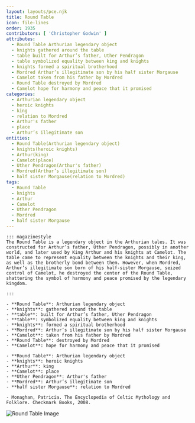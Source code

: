 ```yaml
---
layout: layouts/pce.njk
title: Round Table
icon: file-lines
order: 1935
contributors: [ 'Christopher Godwin' ]
attributes:
  - Round Table Arthurian legendary object
  - knights gathered around the table
  - table built for Arthur’s father, Uther Pendragon
  - table symbolized equality between king and knights
  - knights formed a spiritual brotherhood
  - Mordred Arthur’s illegitimate son by his half sister Morgause
  - Camelot taken from his father by Mordred
  - Round Table destroyed by Mordred
  - Camelot hope for harmony and peace that it promised
categories:
  - Arthurian legendary object
  - heroic knights
  - king
  - relation to Mordred
  - Arthur's father
  - place
  - Arthur’s illegitimate son
entities:
  - Round Table(Arthurian legendary object)
  - knights(heroic knights)
  - Arthur(king)
  - Camelot(place)
  - Uther Pendragon(Arthur's father)
  - Mordred(Arthur’s illegitimate son)
  - half sister Morgause(relation to Mordred)
tags:
  - Round Table
  - knights
  - Arthur
  - Camelot
  - Uther Pendragon
  - Mordred
  - half sister Morgause
---
```

``` tab [group1:Info]
::: magazinestyle
The Round Table is a legendary object in the Arthurian tales. It was constructed for Arthur’s father, Uther Pendragon, possibly in another world, and later used by King Arthur and his knights at Camelot. The table came to represent equality between the knights and their king, as well as the brotherly bond between them. However, when Mordred, Arthur’s illegitimate son born of his half-sister Morgause, seized control of Camelot, he destroyed the center of the Round Table, shattering the symbol of harmony and peace promised by the legendary kingdom.

:::
```
``` tab [group1:Attributes]
- **Round Table**: Arthurian legendary object
- **knights**: gathered around the table
- **table**: built for Arthur’s father, Uther Pendragon
- **table**: symbolized equality between king and knights
- **knights**: formed a spiritual brotherhood
- **Mordred**: Arthur’s illegitimate son by his half sister Morgause
- **Camelot**: taken from his father by Mordred
- **Round Table**: destroyed by Mordred
- **Camelot**: hope for harmony and peace that it promised
```
``` tab [group1:Entities]
- **Round Table**: Arthurian legendary object
- **knights**: heroic knights
- **Arthur**: king
- **Camelot**: place
- **Uther Pendragon**: Arthur's father
- **Mordred**: Arthur’s illegitimate son
- **half sister Morgause**: relation to Mordred
```
``` tab [group1:Sources]
- Monaghan, Patricia. The Encyclopedia of Celtic Mythology and Folklore. Checkmark Books, 2008.
```
![Round Table Image](['https://upload.wikimedia.org/wikipedia/commons/thumb/6/62/Holy-grail-round-table-ms-fr-112-3-f5r-1470-detail.jpg/1200px-Holy-grail-round-table-ms-fr-112-3-f5r-1470-detail.jpg'])
